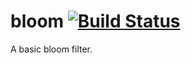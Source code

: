 bloom [![Build Status](https://travis-ci.org/dawgfoto/bloom.png?branch=master)](https://travis-ci.org/dawgfoto/bloom)
=====

A basic bloom filter.
